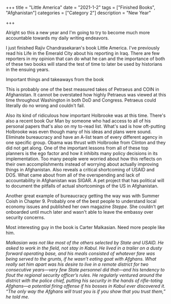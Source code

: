 +++
title = "Little America"
date = "2021-1-2"
tags = ["Finished Books", "Afghanistan"]
categories = ["Category 2"]
description = "New Year"

+++

Alright so this a new year and I'm going to try to become much more accountable towards my daily writing endeavors. 

I just finished Rajiv Chandrasekaran's book Little America. I've previously read his Life in the Emerald City about his reporting in Iraq. There are few reporters in my opinion that can do what he can and the importance of both of these two books will stand the test of time to later be used by historians in the ensuing years. 

Important things and takeaways from the book

This is probably one of the best measured takes of Petraeus and COIN in Afghanistan. It cannot be overstated how highly Petraeus was viewed at this time throughout Washington in both DoD and Congress. Petraeus could literally do no wrong and couldn't fail. 

Also its kind of ridiculous how important Holbrooke was at this time. There's also a recent book Our Man by someone who had access to all of his personal papers that's also on my to-read list. What's sad is how oft-putting Holbrooke was even though many of his ideas and plans were sound. Eliminate bureaucracy and have an A-list team of every different agency in one specific group. Obama was thrust with Holbrooke from Clinton and they did not get along. One of the important lessons from all of these top planners is the ego factor and how it inhibits many policy decisions in its implementation. Too many people were worried about how this reflects on their own accomplishments instead of worrying about actually improving things in Afghanistan. Also reveals a critical shortcoming of USAID and DOS. What came about from all of the overspending and lack of accountability in Afghanistan was SIGAR. A pet project that has political will to document the pitfalls of actual shortcomings of the US in Afghanistan. 

Another great example of bureaucracy getting the way was with Summer Coish in Chapter 9. Probably one of the best people to understand local economy issues and published her own magazine *Steppe*. She couldn't get onboarded until much later and wasn't able to leave the embassy over security concerns. 

Most interesting guy in the book is Carter Malkasian. Need more  people like him. 

*Malkasian was not like most of the others selected by State and USAID. He asked to work in the field, not stay in Kabul. He lived in a trailer on a dusty forward operating base, and his meals consisted of whatever fare was being served to the grunts, if he wasn’t eating goat with Afghans. What really set him apart was his desire to live in a remote district for two consecutive years—very few State personnel did that—and his tendency to flout the regional security officer’s rules. He regularly ventured around the district with the police chief, putting his security in the hands of rifle-toting Afghans—a potential firing offense if his bosses in Kabul ever discovered it. “The only way the Afghans will trust you is if you show that you trust them,” he told me.*

